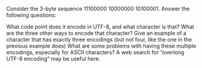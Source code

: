 Consider the 3-byte sequence 11100000 10000000 10100001. Answer the following questions:

What code point does it encode in UTF-8, and what character is that?
What are the three other ways to encode that character?
Give an example of a character that has exactly three encodings (but not four, like the one in the previous example does)
What are some problems with having these multiple encodings, especially for ASCII characters? A web search for “overlong UTF-8 encoding” may be useful here.

